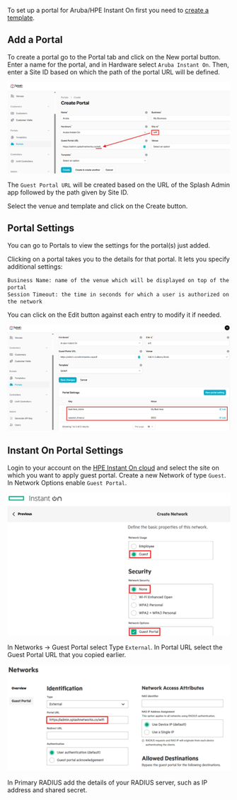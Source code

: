 To set up a portal for Aruba/HPE Instant On first you need to [create a template](../defining-templates.md).

## Add a Portal

To create a portal go to the Portal tab and click on the New portal button. Enter a name for the portal, and in Hardware select `Aruba Instant On`. Then, enter a Site ID based on which the path of the portal URL will be defined.

![Aruba Portal](../assets/images/portal-aruba.png)

The `Guest Portal URL` will be created based on the URL of the Splash Admin app followed by the path given by Site ID.

Select the venue and template and click on the Create button.

## Portal Settings

You can go to Portals to view the settings for the portal(s) just added.

Clicking on a portal takes you to the details for that portal. It lets you specify additional settings:

```
Business Name: name of the venue which will be displayed on top of the portal
Session Timeout: the time in seconds for which a user is authorized on the network
```

You can click on the Edit button against each entry to modify it if needed.

![Aruba Portal Settings](../assets/images/portal-settings-aruba.png)

## Instant On Portal Settings

Login to your account on the [HPE Instant On cloud](https://portal.instant-on.hpe.com/) and select the site on which you want to apply guest portal. Create a new Network of type `Guest`. In Network Options enable `Guest Portal`.

![Aruba Guest Network](../assets/images/aruba-create-network.png)

In Networks -> Guest Portal select Type `External`. In Portal URL select the Guest Portal URL that you copied earlier.

![Aruba Portal URL](../assets/images/aruba-portal-url.png)

In Primary RADIUS add the details of your RADIUS server, such as IP address and shared secret.